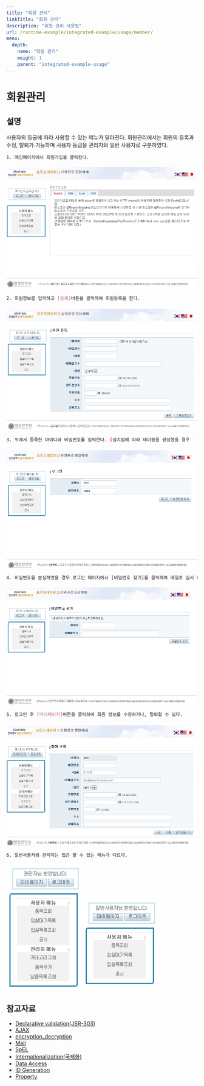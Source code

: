 ```yaml
---
title: "회원 관리"
linkTitle: "회원 관리"
description: "회원 관리 사용법"
url: /runtime-example/integrated-example/usage/member/
menu:
  depth:
    name: "회원 관리"
    weight: 1
    parent: "integrated-example-usage"
---
```



# 회원관리

## 설명

 사용자의 등급에 따라 사용할 수 있는 메뉴가 달라진다. 회원관리에서는 회원의 등록과 수정, 탈퇴가 가능하며 사용자 등급을 관리자와 일반 사용자로 구분하였다.

```bash
1. 메인페이지에서 회원가입을 클릭한다.
```

 ![image](./images/사용법-1._main.jpg)

```bash
2. 회원정보를 입력하고 [등록]버튼을 클릭하여 회원등록을 한다.
```

 ![image](./images/사용법-2._memberregist.jpg)

```bash
3. 위에서 등록한 아이디와 비밀번호를 입력한다. (설치법에 따라 테이블을 생성했을 경우 - 관리자 아이디/비밀번호: admin/admin, 일반 사용자 아이디/비밀번호: user/user) 
```

 ![image](./images/사용법-3._login.jpg)

```bash
4. 비밀번호를 분실하였을 경우 로그인 페이지에서 [비밀번호 찾기]를 클릭하여 메일로 임시 비밀번호를 발급받는다.
```

 ![image](./images/사용법-4._searchpassword.jpg)

```bash
5. 로그인 후 [마이페이지]버튼을 클릭하여 회원 정보를 수정하거나, 탈퇴할 수 있다.
```

 ![image](./images/사용법-5._memberupdate.jpg)

```bash
6. 일반사용자와 관리자는 접근 할 수 있는 메뉴가 다르다. 
```

 ![image](./images/사용법-관리자.jpg) ![image](./images/사용법-일반사용자.jpg)

## 참고자료

- [Declarative validation(JSR-303)](/egovframe-runtime/presentation-layer/web-servlet-declarative-validation.md)
- [AJAX](/egovframe-runtime/presentation-layer/ajax.md)
- [encryption_decryption](/egovframe-runtime/foundation-layer/crypto-encryption-decryption.md)
- [Mail](/egovframe-runtime/foundation-layer/mail.md)
- [SpEL](/egovframe-runtime/foundation-layer-core/spel.md)
- [Internationalization(국제화)](/egovframe-runtime/presentation-layer/internationalization.md)
- [Data Access](/egovframe-runtime/persistence-layer/dataaccess-ibatis.md)
- [ID Generation](/egovframe-runtime/foundation-layer/id-generation.md)
- [Property](/egovframe-runtime/foundation-layer/property-service.md)
